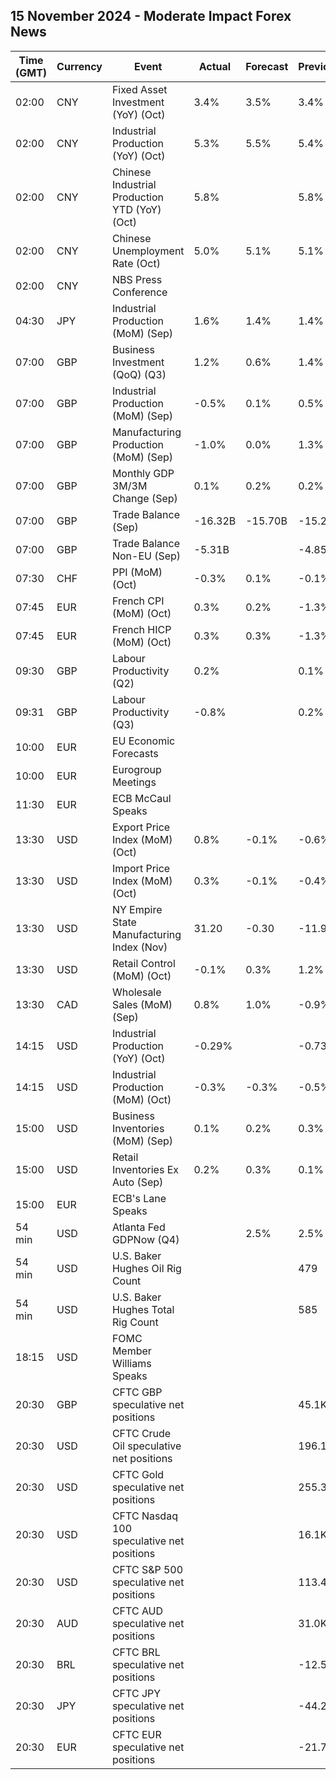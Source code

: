 ## 15 November 2024 - Moderate Impact Forex News

| Time (GMT) | Currency | Event | Actual | Forecast | Previous |
|------|----------|-------|--------|----------|----------|
| 02:00 | CNY | Fixed Asset Investment (YoY) (Oct) | 3.4% | 3.5% | 3.4% |
| 02:00 | CNY | Industrial Production (YoY) (Oct) | 5.3% | 5.5% | 5.4% |
| 02:00 | CNY | Chinese Industrial Production YTD (YoY) (Oct) | 5.8% |  | 5.8% |
| 02:00 | CNY | Chinese Unemployment Rate (Oct) | 5.0% | 5.1% | 5.1% |
| 02:00 | CNY | NBS Press Conference |  |  |  |
| 04:30 | JPY | Industrial Production (MoM) (Sep) | 1.6% | 1.4% | 1.4% |
| 07:00 | GBP | Business Investment (QoQ) (Q3) | 1.2% | 0.6% | 1.4% |
| 07:00 | GBP | Industrial Production (MoM) (Sep) | -0.5% | 0.1% | 0.5% |
| 07:00 | GBP | Manufacturing Production (MoM) (Sep) | -1.0% | 0.0% | 1.3% |
| 07:00 | GBP | Monthly GDP 3M/3M Change (Sep) | 0.1% | 0.2% | 0.2% |
| 07:00 | GBP | Trade Balance (Sep) | -16.32B | -15.70B | -15.21B |
| 07:00 | GBP | Trade Balance Non-EU (Sep) | -5.31B |  | -4.85B |
| 07:30 | CHF | PPI (MoM) (Oct) | -0.3% | 0.1% | -0.1% |
| 07:45 | EUR | French CPI (MoM) (Oct) | 0.3% | 0.2% | -1.3% |
| 07:45 | EUR | French HICP (MoM) (Oct) | 0.3% | 0.3% | -1.3% |
| 09:30 | GBP | Labour Productivity (Q2) | 0.2% |  | 0.1% |
| 09:31 | GBP | Labour Productivity (Q3) | -0.8% |  | 0.2% |
| 10:00 | EUR | EU Economic Forecasts |  |  |  |
| 10:00 | EUR | Eurogroup Meetings |  |  |  |
| 11:30 | EUR | ECB McCaul Speaks |  |  |  |
| 13:30 | USD | Export Price Index (MoM) (Oct) | 0.8% | -0.1% | -0.6% |
| 13:30 | USD | Import Price Index (MoM) (Oct) | 0.3% | -0.1% | -0.4% |
| 13:30 | USD | NY Empire State Manufacturing Index (Nov) | 31.20 | -0.30 | -11.90 |
| 13:30 | USD | Retail Control (MoM) (Oct) | -0.1% | 0.3% | 1.2% |
| 13:30 | CAD | Wholesale Sales (MoM) (Sep) | 0.8% | 1.0% | -0.9% |
| 14:15 | USD | Industrial Production (YoY) (Oct) | -0.29% |  | -0.73% |
| 14:15 | USD | Industrial Production (MoM) (Oct) | -0.3% | -0.3% | -0.5% |
| 15:00 | USD | Business Inventories (MoM) (Sep) | 0.1% | 0.2% | 0.3% |
| 15:00 | USD | Retail Inventories Ex Auto (Sep) | 0.2% | 0.3% | 0.1% |
| 15:00 | EUR | ECB's Lane Speaks |  |  |  |
| 54 min | USD | Atlanta Fed GDPNow (Q4) |  | 2.5% | 2.5% |
| 54 min | USD | U.S. Baker Hughes Oil Rig Count |  |  | 479 |
| 54 min | USD | U.S. Baker Hughes Total Rig Count |  |  | 585 |
| 18:15 | USD | FOMC Member Williams Speaks |  |  |  |
| 20:30 | GBP | CFTC GBP speculative net positions |  |  | 45.1K |
| 20:30 | USD | CFTC Crude Oil speculative net positions |  |  | 196.1K |
| 20:30 | USD | CFTC Gold speculative net positions |  |  | 255.3K |
| 20:30 | USD | CFTC Nasdaq 100 speculative net positions |  |  | 16.1K |
| 20:30 | USD | CFTC S&P 500 speculative net positions |  |  | 113.4K |
| 20:30 | AUD | CFTC AUD speculative net positions |  |  | 31.0K |
| 20:30 | BRL | CFTC BRL speculative net positions |  |  | -12.5K |
| 20:30 | JPY | CFTC JPY speculative net positions |  |  | -44.2K |
| 20:30 | EUR | CFTC EUR speculative net positions |  |  | -21.7K |
